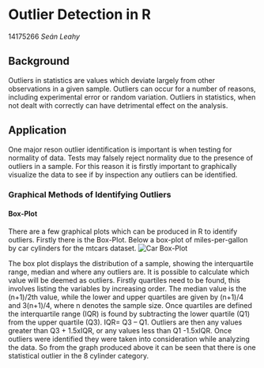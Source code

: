 # Outlier Detection in R
14175266
*Seán Leahy*

## Background
Outliers in statistics are values which deviate largely from other observations in a given sample. Outliers can occur for a number of
reasons, including experimental error or random variation. Outliers in statistics, when not dealt with correctly can have detrimental
effect on the analysis.

## Application
One major reson outlier identification is important is when testing for normality of data. Tests  may falsely reject 
normality due to the presence of outliers in a sample. For this reason it is firstly important to graphically visualize the data to see if by inspection any outliers can be identified.

### Graphical Methods of Identifying Outliers
#### Box-Plot
There are a few graphical plots which can be produced in R to identify outliers. Firstly there is the Box-Plot.
Below a box-plot of miles-per-gallon by car cylinders for the mtcars dataset.
![Car Box-Plot](https://github.com/ULStats/MA4128Assessment-2018/blob/ad2a2ba9e3b7f33a54d17d788ebec72671a7240b/Car%20Boxplot.png?raw=true)

The box plot displays the distribution of a sample, showing the interquartile range, median and where any outliers are.  It is possible to calculate which value will be deemed as outliers. Firstly quartiles need to be found, this involves listing the variables by increasing order. The median value is the (n+1)/2th value, while the lower and upper quartiles are given by (n+1)/4 and 3(n+1)/4, where n denotes the sample size.  Once quartiles are defined the interquartile range (IQR) is found by subtracting the lower quartile (Q1) from the upper quartile (Q3).
IQR= Q3 – Q1.
Outliers are then any values greater than Q3 + 1.5xIQR, or any values less than Q1 -1.5xIQR. Once outliers were identified they were taken into consideration while analyzing the data.
So from  the graph produced above it can be seen that there is one statistical outlier in the 8 cylinder category. 

### 
